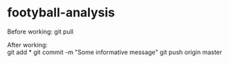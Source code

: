 # footyball-analysis

Before working: git pull

After working: 	
	git add *
	git commit -m "Some informative message"
	git push origin master

